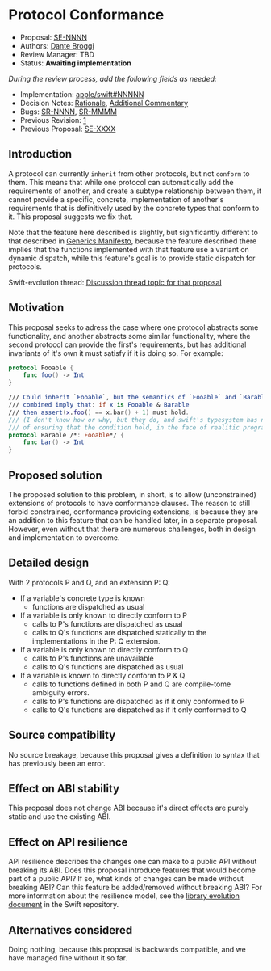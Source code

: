 # Protocol Conformance

* Proposal: [SE-NNNN](NNNN-filename.md)
* Authors: [Dante Broggi](https://github.com/Dante-Broggi)
* Review Manager: TBD
* Status: **Awaiting implementation**

*During the review process, add the following fields as needed:*

* Implementation: [apple/swift#NNNNN](https://github.com/apple/swift/pull/NNNNN)
* Decision Notes: [Rationale](https://lists.swift.org/pipermail/swift-evolution/), [Additional Commentary](https://lists.swift.org/pipermail/swift-evolution/)
* Bugs: [SR-NNNN](https://bugs.swift.org/browse/SR-NNNN), [SR-MMMM](https://bugs.swift.org/browse/SR-MMMM)
* Previous Revision: [1](https://github.com/apple/swift-evolution/blob/...commit-ID.../proposals/NNNN-filename.md)
* Previous Proposal: [SE-XXXX](XXXX-filename.md)

## Introduction

A protocol can currently `inherit` from other protocols, but not `conform` to them. This means that while one protocol can automatically add the requirements of another, and create a subtype relationship between them, it cannot provide a specific, concrete, implementation of another's requirements that is definitively used by the concrete types that conform to it. This proposal suggests we fix that.

Note that the feature here described is slightly, but significantly different to that described in [Generics Manifesto](https://github.com/apple/swift/blob/master/docs/GenericsManifesto.md#conditional-conformances-via-protocol-extensions), because the feature described there implies that the functions implemented with that feature use a variant on dynamic dispatch, while this feature's goal is to provide static dispatch for protocols.

Swift-evolution thread: [Discussion thread topic for that proposal](https://lists.swift.org/pipermail/swift-evolution/)

## Motivation

This proposal seeks to adress the case where one protocol abstracts some functionality, and another abstracts some similar functionality, where the second protocol can provide the first's requirements, but has additional invariants of it's own it must satisfy if it is doing so. For example:
```swift
protocol Fooable {
	func foo() -> Int
}

/// Could inherit `Fooable`, but the semantics of `Fooable` and `Barable`
/// combined imply that: if x is Fooable & Barable
/// then assert(x.foo() == x.bar() + 1) must hold.
/// (I don't know how or why, but they do, and swift's typesystem has no way
/// of ensuring that the condition hold, in the face of realitic programmers)
protocol Barable /*: Fooable*/ {
	func bar() -> Int
}

```

## Proposed solution

The proposed solution to this problem, in short, is to allow (unconstrained) extensions of protocols to have conformance clauses.
The reason to still forbid constrained, conformance providing extensions, is because they are an addition to this feature that can be handled later, in a separate proposal. However, even without that there are numerous challenges, both in design and implementation to overcome.

## Detailed design

With 2 protocols P and Q, and an extension P: Q:
- If a variable's concrete type is known
	- functions are dispatched as usual
- If a variable is only known to directly conform to P
	- calls to P's functions are dispatched as usual
	- calls to Q's functions are dispatched statically to the implementations in the P: Q extension.
- If a variable is only known to directly conform to Q
	- calls to P's functions are unavailable
	- calls to Q's functions are dispatched as usual
- If a variable is known to directly conform to P & Q
	- calls to functions defined in both P and Q are compile-tome ambiguity errors.
	- calls to P's functions are dispatched as if it only conformed to P
	- calls to Q's functions are dispatched as if it only conformed to Q

<!--
An example:

`\` `swift
/// TODO: FIXME:
protocol P {
	func foo() -> Int
	func baz()
}

protocol Q {
	func bar() -> Double
	func baz()
	func zaz()
}

extension P: Q {
	/// this function *must* be defined in this extension because `P` does not
	/// have a function with the same signature, and Q does not have a default
	/// implementation for it.
	func bar() -> Double {
		print("P: Q - bar")
		return Double(foo())
	}

	/// this function *may* be defined in this extension because `P` has a
	/// function with the same signature. If it is, it is considered to be a
	/// normal default implenentation for P.baz()
	func baz() -> Double {
		print("P: Q - baz")
	}

	/// this function *may* be defined in this extension because `P` does not
	/// have a function with the same signature, and Q has a default
	/// implementation for it.
	//func zaz() -> Double {
	//	print("P: Q - zaz")
	//	return Double(foo())
	//}
}

extension Q {
	/// a default implementation for Q.zaz()
	func zaz() -> Double {
		print("Q - zaz")
		return 0
	}
}

struct S1: P {
	/// this function *must* be defined, as usual.
	func foo() -> Int {
		print("S1 - foo")
		return 42
	}

	/// this function *must* be defined, as usual.
	func baz() {
		print("S1 - baz")
	}
}

struct S2: P, Q {

	/// this function *must* be defined, as usual.
	func foo() -> Int {
		print("S2 - foo")
		return 0
	}

	/// this function *must* be defined, as usual.
	func baz() {
		print("S2 - baz")
	}

	/// this function *may* be defined because `P` conforms to `Q`
	//func bar() -> Double {
	//	print("S2 - bar")
	//	return Double(foo())
	//}

	/// this function *may* be defined because `Q` has a default implementation
	//func zaz() -> Double {
	//	print("S2 - zaz")
	//	return 42
	//}
}

let s1 = S1()
let s2 = S2()

let p1 : P = s1
let p2 : P = s2

let q1 : Q = s1
let q2 : Q = s2

let pq1 : P & Q = s1
let pq2 : P & Q = s2

///
s1.foo() // "S1 - foo"
s2.foo() // "S2 - foo"
s1.baz() // "S1 - baz"
s2.baz() // "S2 - baz"

s1.bar() // "P: Q - bar"
s2.bar() // "P: Q - bar"
s1.zaz() // "Q - zaz"
s2.zaz() // "Q - zaz"

///
p1.foo() // P -> "S1 - foo"
p2.foo() // P -> "S2 - foo"
p1.baz() // P -> "S1 - baz"
p2.baz() // P -> "S2 - baz"

p1.bar() // P: Q -> "S1 - foo"
p2.foo() // P -> "S2 - foo"
p1.baz() // P -> "S1 - baz"
p2.baz() // P -> "S2 - baz"

q1.baz() // P -> "S1 - baz"
q2.baz() // P -> "S2 - baz"

`\` `
 -->

## Source compatibility

No source breakage, because this proposal gives a definition to syntax that has previously been an error.

## Effect on ABI stability

This proposal does not change ABI because it's direct effects are purely static and use the existing ABI.

## Effect on API resilience

API resilience describes the changes one can make to a public API
without breaking its ABI. Does this proposal introduce features that
would become part of a public API? If so, what kinds of changes can be
made without breaking ABI? Can this feature be added/removed without
breaking ABI? For more information about the resilience model, see the
[library evolution
document](https://github.com/apple/swift/blob/master/docs/LibraryEvolution.rst)
in the Swift repository.

## Alternatives considered

Doing nothing, because this proposal is backwards compatible, and we have managed fine without it so far.

